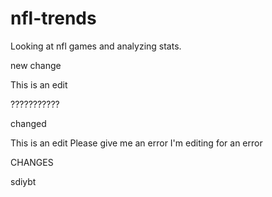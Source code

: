 # nfl-trends
Looking at nfl games and analyzing stats.

new change

This is an edit

???????????


changed

This is an edit
Please give me an error
I'm editing for an error

CHANGES


sdiybt